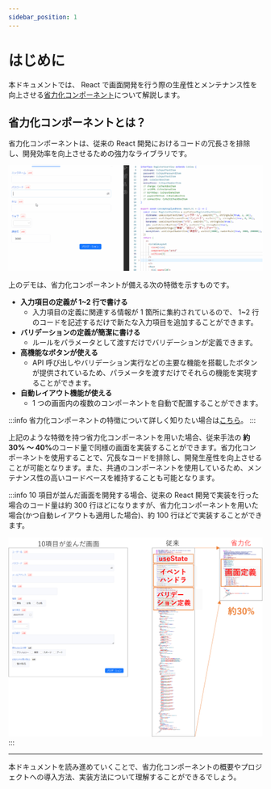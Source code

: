 ```yaml
---
sidebar_position: 1
---
```


# はじめに

本ドキュメントでは、 React で画面開発を行う際の生産性とメンテナンス性を向上させる[省力化コンポーネント](category/省力化コンポーネントを知る)について解説します。

## 省力化コンポーネントとは？

省力化コンポーネントは、従来の React 開発におけるコードの冗長さを排除し、開発効率を向上させるための強力なライブラリです。

![デモ](../static/img/demo.gif)

上のデモは、省力化コンポーネントが備える次の特徴を示すものです。

- <strong>入力項目の定義が 1~2 行で書ける </strong>
  - 入力項目の定義に関連する情報が 1 箇所に集約されているので、 1~2 行のコードを記述するだけで新たな入力項目を追加することができます。
- <strong>バリデーションの定義が簡潔に書ける </strong>
  - ルールをパラメータとして渡すだけでバリデーションが定義できます。
- <strong>高機能なボタンが使える </strong>
  - API 呼び出しやバリデーション実行などの主要な機能を搭載したボタンが提供されているため、パラメータを渡すだけでそれらの機能を実現することができます。
- <strong>自動レイアウト機能が使える </strong>
  - 1 つの画面内の複数のコンポーネントを自動で配置することができます。

:::info
省力化コンポーネントの特徴について詳しく知りたい場合は[こちら](./know-cs-component/features.md)。
:::

上記のような特徴を持つ省力化コンポーネントを用いた場合、従来手法の<strong> 約 30% ～ 40%</strong>のコード量で同様の画面を実装することができます。省力化コンポーネントを使用することで、冗長なコードを排除し、開発生産性を向上させることが可能となります。また、共通のコンポーネントを使用しているため、メンテナンス性の高いコードベースを維持することも可能となります。

:::info
10 項目が並んだ画面を開発する場合、従来の React 開発で実装を行った場合のコード量は約 300 行ほどになりますが、省力化コンポーネントを用いた場合(かつ自動レイアウトも適用した場合)、約 100 行ほどで実装することができます。

![コード量の比較](../static/img/code_compare.png)
:::

<hr />
本ドキュメントを読み進めていくことで、省力化コンポーネントの概要やプロジェクトへの導入方法、実装方法について理解することができるでしょう。
